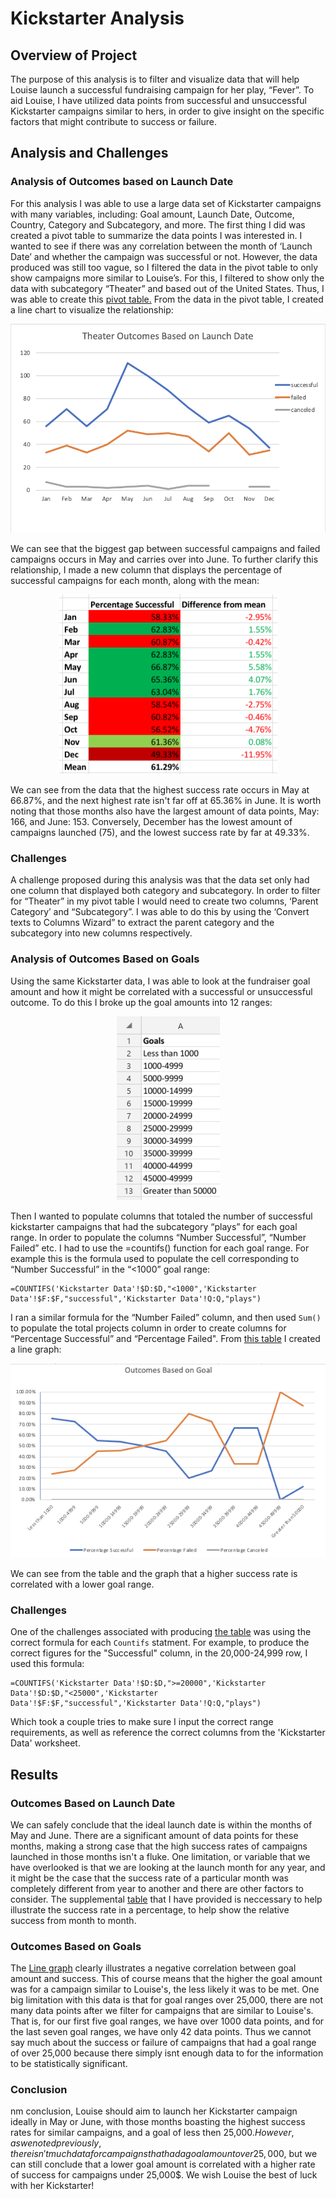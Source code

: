 # Kickstarter Analysis

## Overview of Project 
The purpose of this analysis is to filter and visualize data that will help Louise launch a successful fundraising campaign for her play, “Fever”. To aid Louise, I have utilized data points from successful and unsuccessful Kickstarter campaigns similar to hers, in order to give insight on the specific factors that might contribute to success or failure. 

## Analysis and Challenges

### Analysis of Outcomes based on Launch Date
For this analysis I was able to use a large data set of Kickstarter campaigns with many variables, including: Goal amount, Launch Date, Outcome, Country, Category and Subcategory, and more. The first thing I did was created a pivot table to summarize the data points I was interested in. I wanted to see if there was any correlation between the month of ‘Launch Date’ and whether the campaign was successful or not. However, the data produced was still too vague, so I filtered the data in the pivot table to only show campaigns more similar to Louise’s. For this, I filtered to show only the data with subcategory “Theater” and based out of the United States. Thus, I was able to create this [pivot table.](https://github.com/sd2wiebe/Kickstarter-Analysis-1/blob/main/Pivot%20Table.png)
From the data in the pivot table, I created a line chart to visualize the relationship: 

<p align="center"

![alttext](https://github.com/sd2wiebe/Kickstarter-Analysis-1/blob/main/Theater_Outcomes_vs_Launch.png)

</p>
We can see that the biggest gap between successful campaigns and failed campaigns occurs in May and carries over into June. To further clarify this relationship, I made a new column that displays the percentage of successful campaigns for each month, along with the mean:

<p align="center"

![alttext](https://github.com/sd2wiebe/Kickstarter-Analysis-1/blob/main/Launch%20Success%20percentages.png)

</p>
We can see from the data that the highest success rate occurs in May at 66.87%, and the next highest rate isn't far off at 65.36% in June. It is worth noting that those months also have the largest amount of data points, May: 166, and June: 153. Conversely, December has the lowest amount of campaigns launched (75), and the lowest success rate by far at 49.33%. 

### Challenges

A challenge proposed during this analysis was that the data set only had one column that displayed both category and subcategory. In order to filter for “Theater” in my pivot table I would need to create two columns, ‘Parent Category’ and “Subcategory”. I was able to do this by using the ‘Convert texts to Columns Wizard” to extract the parent category and the subcategory into new columns respectively. 

### Analysis of Outcomes Based on Goals

Using the same Kickstarter data, I was able to look at the fundraiser goal amount and how it might be correlated with a successful or unsuccessful outcome. To do this I broke up the goal amounts into 12 ranges:
<p align="center"

![alttext](https://github.com/sd2wiebe/Kickstarter-Analysis-1/blob/main/Goal%20Range.png)
</p>

Then I wanted to populate columns that totaled the number of successful kickstarter campaigns that had the subcategory “plays” for each goal range. In order to populate the columns “Number Successful”, “Number Failed” etc. I had to use the =countifs() function for each goal range. For example this is the formula used to populate the cell corresponding to “Number Successful” in the “<1000” goal range:
```
=COUNTIFS('Kickstarter Data'!$D:$D,"<1000",'Kickstarter Data'!$F:$F,"successful",'Kickstarter Data'!Q:Q,"plays")
```
I ran a similar formula for the “Number Failed” column, and then used ```Sum()``` to populate the total projects column in order to create columns for “Percentage Successful” and “Percentage Failed". From [this table](https://github.com/sd2wiebe/Kickstarter-Analysis-1/blob/74c29544121803e92397e11537b05c90b874be35/Goals%20Table.png) I created a line graph:
<p align="center"

![alttext](https://github.com/sd2wiebe/Kickstarter-Analysis-1/blob/main/Outcomes_vs_Goals.png)
</p>

We can see from the table and the graph that a higher success rate is correlated with a lower goal range.
### Challenges
One of the challenges associated with producing [the table](https://github.com/sd2wiebe/Kickstarter-Analysis-1/blob/74c29544121803e92397e11537b05c90b874be35/Goals%20Table.png) was using the correct formula for each ```Countifs``` statment.
For example, to produce the correct figures for the "Successful" column, in the 20,000-24,999 row, I used this formula:
```
=COUNTIFS('Kickstarter Data'!$D:$D,">=20000",'Kickstarter Data'!$D:$D,"<25000",'Kickstarter Data'!$F:$F,"successful",'Kickstarter Data'!Q:Q,"plays")
```
Which took a couple tries to make sure I input the correct range requirements, as well as reference the correct columns from the 'Kickstarter Data' worksheet.

## Results

### Outcomes Based on Launch Date

We can safely conclude that the ideal launch date is within the months of May and June. There are a significant amount of data points for these months, making a strong case that the high success rates of campaigns launched in those months isn't a fluke. One limitation, or variable that we have overlooked is that we are looking at the launch month for any year, and it might be the case that the success rate of a particular month was completely different from year to another and there are other factors to consider. The supplemental [table](https://github.com/sd2wiebe/Kickstarter-Analysis-1/blob/main/Launch%20Success%20percentages.png) that I have provided is neccessary to help illustrate the success rate in a percentage, to help show the relative success from month to month.

### Outcomes Based on Goals

The [Line graph](https://github.com/sd2wiebe/Kickstarter-Analysis-1/blob/main/Outcomes_vs_Goals.png) clearly illustrates a negative correlation between goal amount and success. This of course means that the higher the goal amount was for a campaign similar to Louise's, the less likely it was to be met. One big limitation with this data is that for goal ranges over 25,000, there are not many data points after we filter for campaigns that are similar to Louise's. That is, for our first five goal ranges, we have over 1000 data points, and for the last seven goal ranges, we have only 42 data points. Thus we cannot say much about the success or failure of campaigns that had a goal range of over 25,000 because there simply isnt enough data to for the information to be statistically significant.

### Conclusion

nm conclusion, Louise should aim to launch her Kickstarter campaign ideally in May or June, with those months boasting the highest success rates for similar campaigns,  and a goal of less then 25,000$. However, as we noted previously, there isn't much data for campaigns that had a goal amount over 25,000$, but we can still conclude that a lower goal amount is correlated with a higher rate of success for campaigns under 25,000$. We wish Louise the best of luck with her Kickstarter!







